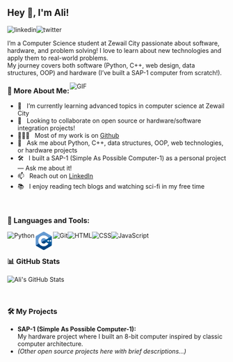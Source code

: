 ## Hey 👋, I'm Ali!

<a href="https://www.linkedin.com/in/ali-ahmed-340896334/"><img align='left' alt="linkedin" src="https://raw.githubusercontent.com/rahul-jha98/rahul-jha98/561d474902b59c7429ec22bb73e225696c27b202/assets/linkedin.svg" height='18px'/></a>
<a href="https://twitter.com/YOUR-TWITTER"><img align='left' alt="twitter" src="https://raw.githubusercontent.com/rahul-jha98/rahul-jha98/561d474902b59c7429ec22bb73e225696c27b202/assets/twitter.svg" height='18px'/></a>

<br>

I’m a Computer Science student at Zewail City passionate about software, hardware, and problem solving! I love to learn about new technologies and apply them to real-world problems.  
My journey covers both software (Python, C++, web design, data structures, OOP) and hardware (I’ve built a SAP-1 computer from scratch!).

<img align="right" alt="GIF" src="https://raw.githubusercontent.com/rahul-jha98/rahul-jha98/main/techstack.gif" width="360px" />

### 🧐 More About Me:

- 🔭 &nbsp; I’m currently learning advanced topics in computer science at Zewail City
- 🤝 &nbsp; Looking to collaborate on open source or hardware/software integration projects!
- 👨🏻‍💻 &nbsp; Most of my work is on [Github](https://github.com/YOUR-GITHUB)
- 💬 &nbsp; Ask me about Python, C++, data structures, OOP, web technologies, or hardware projects
- 🛠️ &nbsp; I built a SAP-1 (Simple As Possible Computer-1) as a personal project — Ask me about it!
- 📫 &nbsp; Reach out on [LinkedIn](https://www.linkedin.com/in/ali-ahmed-340896334/)
- 📚 &nbsp; I enjoy reading tech blogs and watching sci-fi in my free time

<br>

### 🔨 Languages and Tools:

<a href="https://www.python.org" target="_blank"><img align="left" alt="Python" height ="42px" src="https://raw.githubusercontent.com/rahul-jha98/github_readme_icons/main/language_and_tools/square/python/python.svg"></a>
<a href="https://isocpp.org/" target="_blank"><img align="left" alt="C++" height ="42px" src="https://raw.githubusercontent.com/devicons/devicon/master/icons/cplusplus/cplusplus-original.svg"></a>
<a href="https://git-scm.com/" target="_blank"><img align="left" alt="Git" height ="42px" src="https://raw.githubusercontent.com/rahul-jha98/github_readme_icons/main/language_and_tools/square/git-scm/git-scm.svg"></a>
<a href="https://developer.mozilla.org/en-US/docs/Web/HTML" target="_blank"><img align="left" alt="HTML" height ="42px" src="https://raw.githubusercontent.com/rahul-jha98/github_readme_icons/main/language_and_tools/square/html/html.svg"></a>
<a href="https://developer.mozilla.org/en-US/docs/Web/CSS" target="_blank"><img align="left" alt="CSS" height ="42px" src="https://raw.githubusercontent.com/rahul-jha98/github_readme_icons/main/language_and_tools/square/css/css.svg"></a>
<a href="https://developer.mozilla.org/en-US/docs/Web/JavaScript" target="_blank"><img align="left" alt="JavaScript" height ="42px" src="https://raw.githubusercontent.com/rahul-jha98/github_readme_icons/main/language_and_tools/square/javascript/javascript.svg"></a>
<br>
<br>

### 📊 GitHub Stats

![Ali's GitHub Stats](https://github-readme-stats.vercel.app/api?username=YOUR-GITHUB&show_icons=true)

<br>

### 🛠️ My Projects

- **SAP-1 (Simple As Possible Computer-1):**<br>
  My hardware project where I built an 8-bit computer inspired by classic computer architecture.  
- *(Other open source projects here with brief descriptions...)*
